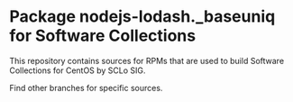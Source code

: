# Package nodejs-lodash._baseuniq for Software Collections

This repository contains sources for RPMs that are used
to build Software Collections for CentOS by SCLo SIG.

Find other branches for specific sources.
